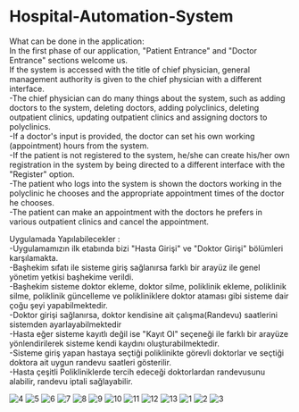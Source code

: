 # Hospital-Automation-System
What can be done in the application:<br>
In the first phase of our application, "Patient Entrance" and "Doctor Entrance" sections welcome us.<br>
If the system is accessed with the title of chief physician, general management authority is given to the chief physician with a different interface.<br>
-The chief physician can do many things about the system, such as adding doctors to the system, deleting doctors, adding polyclinics, deleting outpatient clinics, updating outpatient clinics and assigning doctors to polyclinics.<br>
-If a doctor's input is provided, the doctor can set his own working (appointment) hours from the system.<br>
-If the patient is not registered to the system, he/she can create his/her own registration in the system by being directed to a different interface with the "Register" option.<br>
-The patient who logs into the system is shown the doctors working in the polyclinic he chooses and the appropriate appointment times of the doctor he chooses.<br>
-The patient can make an appointment with the doctors he prefers in various outpatient clinics and cancel the appointment.<br>

Uygulamada Yapılabilecekler :<br>
-Uygulamamızın ilk etabında bizi "Hasta Girişi" ve "Doktor Girişi" bölümleri karşılamakta.<br>
-Başhekim sıfatı ile sisteme giriş sağlanırsa farklı bir arayüz ile genel yönetim yetkisi başhekime verildi.<br>
-Başhekim sisteme doktor ekleme, doktor silme, poliklinik ekleme, poliklinik silme, poliklinik güncelleme ve polikliniklere doktor ataması gibi sisteme dair çoğu şeyi yapabilmektedir.<br>
-Doktor girişi sağlanırsa, doktor kendisine ait çalışma(Randevu) saatlerini sistemden ayarlayabilmektedir<br>
-Hasta eğer sisteme kayıtlı değil ise "Kayıt Ol" seçeneği ile farklı bir arayüze yönlendirilerek sisteme kendi kaydını oluşturabilmektedir.<br>
-Sisteme giriş yapan hastaya seçtiği poliklinikte görevli doktorlar ve seçtiği doktora ait uygun randevu saatleri gösterilir.<br>
-Hasta çeşitli Polikliniklerde tercih edeceği doktorlardan randevusunu alabilir, randevu iptali sağlayabilir.<br>

![4](https://user-images.githubusercontent.com/77547205/130473570-61f47945-f739-452f-8286-9cc63268ebf9.png)
![5](https://user-images.githubusercontent.com/77547205/130473574-8889664c-6164-4711-821c-e47b411f111d.png)
![6](https://user-images.githubusercontent.com/77547205/130473575-1fe98d69-e53b-49eb-bc6e-9db7b9ac9e5a.png)
![7](https://user-images.githubusercontent.com/77547205/130473576-19d44f62-a546-457a-8c24-189bb6cefd2e.png)
![8](https://user-images.githubusercontent.com/77547205/130473577-2c485e3f-b5b1-4886-ba14-51529547b6ba.png)
![9](https://user-images.githubusercontent.com/77547205/130473578-079014c8-4cbe-4105-8eaa-6aff89666f45.png)
![10](https://user-images.githubusercontent.com/77547205/130473581-ca15003b-827e-4519-b092-d4cd87c0486e.png)
![11](https://user-images.githubusercontent.com/77547205/130473582-52ea3857-32e2-4173-9acf-14313356b251.png)
![12](https://user-images.githubusercontent.com/77547205/130473584-b0d2c869-f2cd-4d15-ad8c-7c2ae8cbf6e4.png)
![13](https://user-images.githubusercontent.com/77547205/130473587-0f810382-9b0c-451c-b7d7-eeb53328b030.png)
![1](https://user-images.githubusercontent.com/77547205/130473588-776f705a-565f-4ad1-abfb-416332564ed7.png)
![2](https://user-images.githubusercontent.com/77547205/130473590-11dabe41-14fb-418e-8c9d-f3a548e09179.png)
![3](https://user-images.githubusercontent.com/77547205/130473593-5e0ab9e2-186d-415c-97fb-8e2c82836d86.png)
